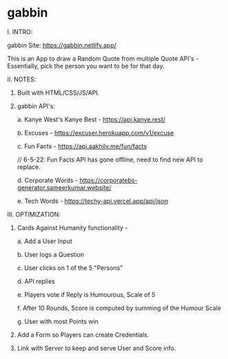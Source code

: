 # gabbin

I. INTRO:

gabbin Site: https://gabbin.netlify.app/

This is an App to draw a Random Quote from multiple Quote API's - Essentially, pick the person you want to be for that day.

II. NOTES:

  1. Built with HTML/CSS/JS/API.
  2. gabbin API's: 

     a. Kanye West's Kanye Best - https://api.kanye.rest/
     
     b. Excuses - https://excuser.herokuapp.com/v1/excuse
     
     c. Fun Facts - https://api.aakhilv.me/fun/facts
     
        // 6-5-22: Fun Facts API has gone offline, need to find new API to replace.
     
     d. Corporate Words - https://corporatebs-generator.sameerkumar.website/
     
     e. Tech Words - https://techy-api.vercel.app/api/json

III. OPTIMIZATION:

  1. Cards Against Humanity functionality -
  
     a. Add a User Input
     
     b. User logs a Question
     
     c. User clicks on 1 of the 5 "Persons"
     
     d. API replies
     
     e. Players vote if Reply is Humourous, Scale of 5
     
     f. After 10 Rounds, Score is computed by summing of the Humour Scale
     
     g. User with most Points win
     
  2. Add a Form so Players can create Credentials.  
  3. Link with Server to keep and serve User and Score info.


